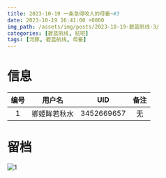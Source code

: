 ```yaml
---
title: 2023-10-19 一条急得咬人的母畜~#3
date: 2023-10-19 16:41:00 +0800
img_path: /assets/img/posts/2023-10-19-碧蓝航线-3/
categories: [碧蓝航线, 贴吧]
tags: [河豚, 碧蓝航线, 母畜]
---
```


# 信息

| 编号 |    用户名    |    UID     | 备注 |
| :--: | :----------: | :--------: | :--: |
|  1   | 卿姬眸若秋水 | 3452669657 |  无  |

# 留档

![1](1.jpg)